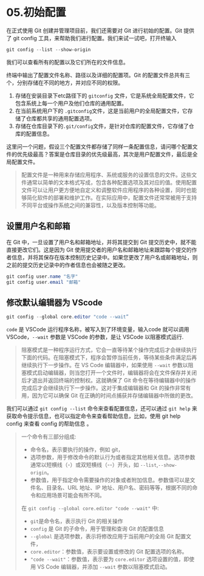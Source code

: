 # 05.初始配置

在正式使用 Git 创建并管理项目前，我们还需要对 Git 进行初始的配置。Git 提供了 git config 工具，来帮助我们进行配置。我们来试一试吧，打开终输入

```powershell
git config --list --show-origin
```

我们可以查看所有的配置以及它们所在的文件信息。

终端中输出了配置文件名称、路径以及详细的配置项。Git 的配置文件总共有三个，分别存储在不同的地方，并对应不同的权限。

1. 存储在安装目录下etc路径下的 `gitconfig` 文件，它是系统全局配置文件，它包含系统上每一个用户及他们仓库的通用配置。
2. 在当前系统用户下的 `.gitconfig`文件，这是当前用户的全局配置文件，它存储了仓库都共享的通用配置选项。
3. 存储在仓库目录下的`.git/config`文件，是针对仓库的配置文件，它存储了仓库的配置信息。

这里问一个问题，假设三个配置文件都存储了同样一条配置信息，请问哪个配置文件的优先级最高？答案是仓库目录的优先级最高，其次是用户配置文件，最后是全局配置文件。

> 配置文件是一种用来存储应用程序、系统或服务的设置信息的文件。这些文件通常以简单的文本格式写成，包含各种配置选项及其对应的值。使用配置文件可以让用户更方便地自定义和调整软件应用程序的各种设置，同时也能够简化软件的部署和维护工作。在实际应用中，配置文件还常常被用于支持不同平台或操作系统之间的兼容性，以及版本控制等功能。

## 设置用户名和邮箱

在 Git 中，一旦设置了用户名和邮箱地址，并将其提交到 Git 提交历史中，就不能直接更改它们。这是因为 Git 使用提交者的用户名和邮箱地址来跟踪每个提交的作者信息，并将其保存在版本控制历史记录中。如果您更改了用户名或邮箱地址，则之前的提交历史记录中的作者信息也会被随之更改。

```powershell
git config user.name "名字" 
git config user.email "邮箱"
```

## 修改默认编辑器为 VScode

```powershell
git config --global core.editor "code --wait”
```

`code` 是 VSCode 运行程序名称，被写入到了环境变量，输入code 就可以调用VSCode，`--wait` 参数是 VSCode 的参数，是让 VSCode 以阻塞模式运行.
>阻塞模式是一种程序运行方式，它会一直等待某个操作完成后才会继续执行下面的代码。在阻塞模式下，程序会暂停当前任务，等待某些条件满足后再继续执行下一步操作。在 VS Code 编辑器中，如果使用 `--wait` 参数以阻塞模式启动编辑器，则当您打开一个文件时，编辑器将会在文件保存并关闭后才退出并返回终端的控制权。这就确保了 Git 命令在等待编辑器中的操作完成后才会继续执行下一步操作。这对于集成编辑器和 Git 的操作非常有用，因为它可以确保 Git 在正确的时间点捕获并存储编辑器中所做的更改。

我们可以通过 `git config --list` 命令来查看配置信息，还可以通过 `git help` 来获取命令提示信息，也可以指定命令来查看帮助信息，比如，使用 git help config 来查看 config 的帮助信息 。

>一个命令有三部分组成:
>
>- 命令名，表示要执行的操作，例如 git，
>- 选项参数，用于修改命令的默认行为或者指定其他相关信息。选项参数通常以短横线（-）或双短横线（--）开头，如 `--list`,`--show-origin`。
>- 参数值，用于指定命令需要操作的对象或者附加信息。参数值可以是文件名、目录名、URL 地址、IP 地址、用户名、密码等等，根据不同的命令和应用场景可能会有所不同。
>
>
>
>在 `git config --global core.editor "code --wait"` 中:
>
>- `git`是命令名，表示执行 Git 的相关操作
>- `config` 是 Git 的子命令，用于管理和查询 Git 的配置信息 
>- `--global` 是选项参数，表示将修改应用于当前用户的全局 Git 配置文件，
>- `core.editor`：参数值，表示要设置或修改的 Git 配置选项的名称。
>- `"code --wait"`：参数值，表示要为 `core.editor` 选项设置的值，即使用 VS Code 编辑器，并添加 `--wait` 参数以阻塞模式启动。